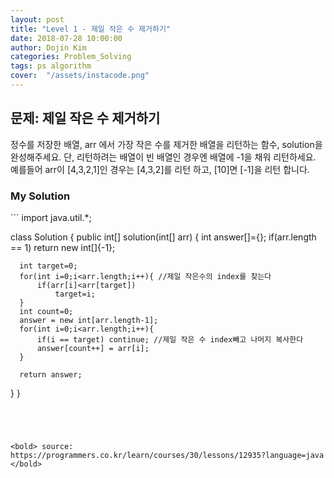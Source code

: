 ```yaml
---
layout: post
title: "Level 1 - 제일 작은 수 제거하기"
date: 2018-07-28 10:00:00
author: Dojin Kim
categories: Problem_Solving
tags: ps algorithm
cover:  "/assets/instacode.png"
---
```



<h2>문제: 제일 작은 수 제거하기</h2>

정수를 저장한 배열, arr 에서 가장 작은 수를 제거한 배열을 리턴하는 함수, solution을 완성해주세요. 단, 리턴하려는 배열이 빈 배열인 경우엔 배열에 -1을 채워 리턴하세요. 예를들어 arr이 [4,3,2,1]인 경우는 [4,3,2]를 리턴 하고, [10]면 [-1]을 리턴 합니다.



<h3>My Solution</h3>
```
import java.util.*;

class Solution {
  public int[] solution(int[] arr) {
      int answer[]={};
      if(arr.length == 1) return new int[]{-1};
      
      int target=0;
      for(int i=0;i<arr.length;i++){ //제일 작은수의 index를 찾는다
          if(arr[i]<arr[target])
              target=i;
      }
      int count=0;
      answer = new int[arr.length-1];
      for(int i=0;i<arr.length;i++){
          if(i == target) continue; //제일 작은 수 index빼고 나머지 복사한다
          answer[count++] = arr[i];
      }

      return answer;
  }
}
```




<bold> source: https://programmers.co.kr/learn/courses/30/lessons/12935?language=java </bold>
